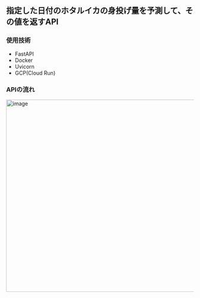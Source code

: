 ## 指定した日付のホタルイカの身投げ量を予測して、その値を返すAPI

### 使用技術
- FastAPI
- Docker
- Uvicorn
- GCP(Cloud Run)

### APIの流れ
<img width="823" height="515" alt="image" src="https://github.com/user-attachments/assets/6e9826f4-6b92-435f-b6a4-c85ad6c57682" />
